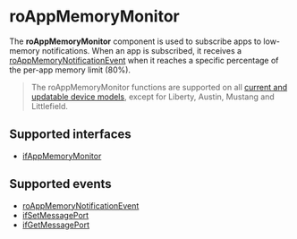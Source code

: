 roAppMemoryMonitor
==================

The **roAppMemoryMonitor** component is used to subscribe apps to low-memory notifications. When an app is subscribed, it receives a [roAppMemoryNotificationEvent](/docs/references/brightscript/events/roappmemorynotificationevent.md) when it reaches a specific percentage of the per-app memory limit (80%).

> The roAppMemoryMonitor functions are supported on all [current and updatable device models](/docs/specs/hardware.md), except for Liberty, Austin, Mustang and Littlefield.

Supported interfaces
--------------------

*   [ifAppMemoryMonitor](/docs/references/brightscript/interfaces/ifappmemorymonitor.md)

Supported events
----------------

*   [roAppMemoryNotificationEvent](/docs/references/brightscript/events/roappmemorynotificationevent.md)
*   [ifSetMessagePort](/docs/references/brightscript/interfaces/ifsetmessageport.md "ifSetMessagePort")
*   [ifGetMessagePort](/docs/references/brightscript/interfaces/ifgetmessageport.md "ifGetMessagePort")